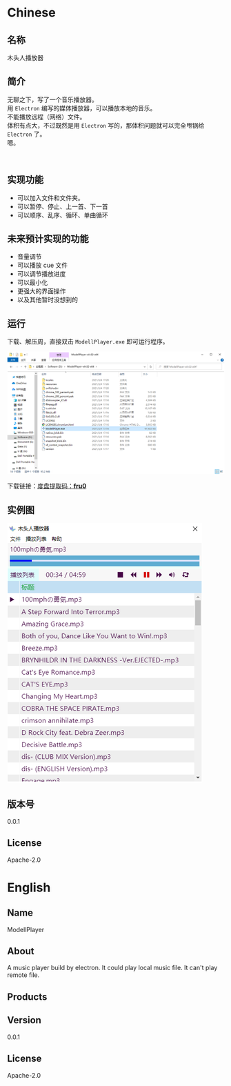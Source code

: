 # Chinese

## 名称
木头人播放器

## 简介

无聊之下，写了一个音乐播放器。  
用 `Electron` 编写的媒体播放器，可以播放本地的音乐。  
不能播放远程（网络）文件。  
体积有点大，不过既然是用 `Electron` 写的，那体积问题就可以完全甩锅给 `Electron` 了。  
嗯。

​
## 实现功能
* 可以加入文件和文件夹。
* 可以暂停、停止、上一首、下一首
* 可以顺序、乱序、循环、单曲循环

## 未来预计实现的功能

* 音量调节
* 可以播放 cue 文件
* 可以调节播放进度
* 可以最小化
* 更强大的界面操作
* 以及其他暂时没想到的

## 运行

下载、解压周，直接双击 `ModellPlayer.exe` 即可运行程序。

![](./documents/how-open.png)

下载链接：[度盘提取码：**fru0**](https://pan.baidu.com/s/1XWUq-68uPNNjJKBG9Zos5A)  

## 实例图

![](./documents/instance.png)

## 版本号
0.0.1

## License
Apache-2.0

# English

## Name
ModellPlayer

## About
A music player build by electron.
It could play local music file.
It can't play remote file.

## Products

## Version
0.0.1

## License
Apache-2.0
